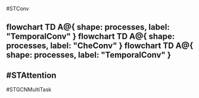 #STConv

flowchart TD
    A@{ shape: processes, label: "TemporalConv" }
flowchart TD
    A@{ shape: processes, label: "CheConv" }
flowchart TD
    A@{ shape: processes, label: "TemporalConv" }
---
#STAttention
---
#STGCNMultiTask

